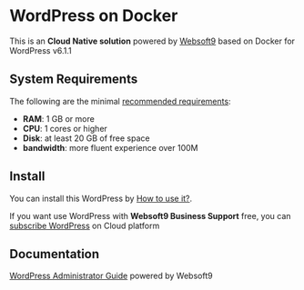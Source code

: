 # WordPress on Docker  

This is an **Cloud Native solution** powered by [Websoft9](https://www.websoft9.com) based on Docker for WordPress v6.1.1

## System Requirements

The following are the minimal [recommended requirements](https://www.wordpress.org/docs/user_guide/en/install-requirements.html):

* **RAM**: 1 GB or more
* **CPU**: 1 cores or higher
* **Disk**: at least 20 GB of free space
* **bandwidth**: more fluent experience over 100M  

## Install

You can install this WordPress by [How to use it?](https://github.com/Websoft9/docker-library#how-to-use-it).   

If you want use WordPress with **Websoft9 Business Support** free, you can [subscribe WordPress](https://www.websoft9.com/apps) on Cloud platform

## Documentation

[WordPress Administrator Guide](https://support.websoft9.com/docs/wordpress) powered by Websoft9
